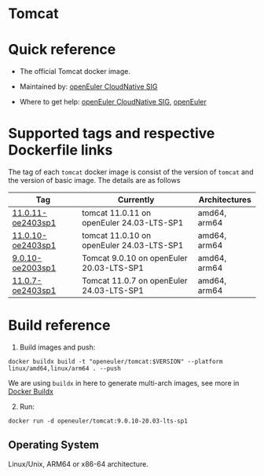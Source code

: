 # Tomcat

# Quick reference

- The official Tomcat docker image.

- Maintained by: [openEuler CloudNative SIG](https://gitee.com/openeuler/cloudnative)

- Where to get help: [openEuler CloudNative SIG](https://gitee.com/openeuler/cloudnative), [openEuler](https://gitee.com/openeuler/community)

# Supported tags and respective Dockerfile links
The tag of each `tomcat` docker image is consist of the version of `tomcat` and the version of basic image. The details are as follows

|    Tag   |  Currently  |   Architectures  |
|----------|-------------|------------------|
|[11.0.11-oe2403sp1](https://gitee.com/openeuler/openeuler-docker-images/blob/master/Others/tomcat/11.0.11/24.03-lts-sp1/Dockerfile) | tomcat 11.0.11 on openEuler 24.03-LTS-SP1 | amd64, arm64 |
|[11.0.10-oe2403sp1](https://gitee.com/openeuler/openeuler-docker-images/blob/master/Others/tomcat/11.0.10/24.03-lts-sp1/Dockerfile) | tomcat 11.0.10 on openEuler 24.03-LTS-SP1 | amd64, arm64 |
|[9.0.10-oe2003sp1](https://gitee.com/openeuler/openeuler-docker-images/blob/master/Others/tomcat/9.0.10/20.03-lts-sp1/Dockerfile)| Tomcat 9.0.10 on openEuler 20.03-LTS-SP1 | amd64, arm64 |
|[11.0.7-oe2403sp1](https://gitee.com/openeuler/openeuler-docker-images/blob/master/Others/tomcat/11.0.7/24.03-lts-sp1/Dockerfile)| Tomcat 11.0.7 on openEuler 24.03-LTS-SP1 | amd64, arm64 |

# Build reference

1. Build images and push:
```shell
docker buildx build -t "openeuler/tomcat:$VERSION" --platform linux/amd64,linux/arm64 . --push
```

We are using `buildx` in here to generate multi-arch images, see more in [Docker Buildx](https://docs.docker.com/buildx/working-with-buildx/)

2. Run:
```shell
docker run -d openeuler/tomcat:9.0.10-20.03-lts-sp1
```

## Operating System
Linux/Unix, ARM64 or x86-64 architecture.